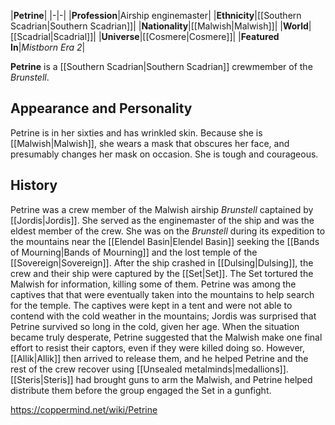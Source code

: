 |**Petrine**|
|-|-|
|**Profession**|Airship enginemaster|
|**Ethnicity**|[[Southern Scadrian\|Southern Scadrian]]|
|**Nationality**|[[Malwish\|Malwish]]|
|**World**|[[Scadrial\|Scadrial]]|
|**Universe**|[[Cosmere\|Cosmere]]|
|**Featured In**|*Mistborn Era 2*|

**Petrine** is a [[Southern Scadrian\|Southern Scadrian]] crewmember of the *Brunstell*.

## Appearance and Personality
Petrine is in her sixties and has wrinkled skin. Because she is [[Malwish\|Malwish]], she wears a mask that obscures her face, and presumably changes her mask on occasion. She is tough and courageous.

## History
Petrine was a crew member of the Malwish airship *Brunstell* captained by [[Jordis\|Jordis]]. She served as the enginemaster of the ship and was the eldest member of the crew. She was on the *Brunstell* during its expedition to the mountains near the [[Elendel Basin\|Elendel Basin]] seeking the [[Bands of Mourning\|Bands of Mourning]] and the lost temple of the [[Sovereign\|Sovereign]]. After the ship crashed in [[Dulsing\|Dulsing]], the crew and their ship were captured by the [[Set\|Set]]. The Set tortured the Malwish for information, killing some of them. Petrine was among the captives that that were eventually taken into the mountains to help search for the temple.
The captives were kept in a tent and were not able to contend with the cold weather in the mountains; Jordis was surprised that Petrine survived so long in the cold, given her age. When the situation became truly desperate, Petrine suggested that the Malwish make one final effort to resist their captors, even if they were killed doing so. However, [[Allik\|Allik]] then arrived to release them, and he helped Petrine and the rest of the crew recover using [[Unsealed metalminds\|medallions]]. [[Steris\|Steris]] had brought guns to arm the Malwish, and Petrine helped distribute them before the group engaged the Set in a gunfight.



https://coppermind.net/wiki/Petrine